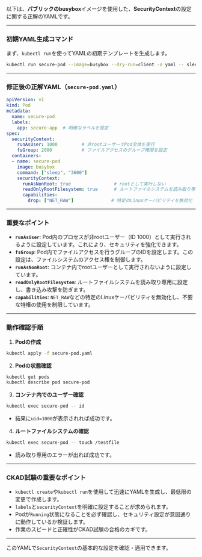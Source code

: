 以下は、**パブリックのbusybox**イメージを使用した、**SecurityContext**の設定に関する正解のYAMLです。

---

### 初期YAML生成コマンド

まず、`kubectl run`を使ってYAMLの初期テンプレートを生成します。

```bash
kubectl run secure-pod --image=busybox --dry-run=client -o yaml -- sleep 3600 > secure-pod.yaml
```

---

### 修正後の正解YAML（`secure-pod.yaml`）

```yaml
apiVersion: v1
kind: Pod
metadata:
  name: secure-pod
  labels:
    app: secure-app  # 明確なラベルを設定
spec:
  securityContext:
    runAsUser: 1000         # 非rootユーザーでPod全体を実行
    fsGroup: 2000           # ファイルアクセスのグループ権限を設定
  containers:
  - name: secure-pod
    image: busybox
    command: ["sleep", "3600"]
    securityContext:
      runAsNonRoot: true                # rootとして実行しない
      readOnlyRootFilesystem: true      # ルートファイルシステムを読み取り専用に
      capabilities:
        drop: ["NET_RAW"]              # 特定のLinuxケーパビリティを無効化
```

---

### 重要なポイント

- **`runAsUser`**: Pod内のプロセスが非rootユーザー（ID 1000）として実行されるように設定しています。これにより、セキュリティを強化できます。
- **`fsGroup`**: Pod内でファイルアクセスを行うグループのIDを設定します。この設定は、ファイルシステムのアクセス権を制御します。
- **`runAsNonRoot`**: コンテナ内でrootユーザーとして実行されないように設定しています。
- **`readOnlyRootFilesystem`**: ルートファイルシステムを読み取り専用に設定し、書き込み攻撃を防ぎます。
- **`capabilities`**: `NET_RAW`などの特定のLinuxケーパビリティを無効化し、不要な特権の使用を制限しています。

---

### 動作確認手順

1. **Podの作成**

```bash
kubectl apply -f secure-pod.yaml
```

2. **Podの状態確認**

```bash
kubectl get pods
kubectl describe pod secure-pod
```

3. **コンテナ内でのユーザー確認**

```bash
kubectl exec secure-pod -- id
```

- 結果に`uid=1000`が表示されれば成功です。

4. **ルートファイルシステムの確認**

```bash
kubectl exec secure-pod -- touch /testfile
```

- 読み取り専用のエラーが出れば成功です。

---

### CKAD試験の重要なポイント

- `kubectl create`や`kubectl run`を使用して迅速にYAMLを生成し、最低限の変更で作成します。
- `labels`と`securityContext`を明確に設定することが求められます。
- Podが`Running`状態になることを必ず確認し、セキュリティ設定が意図通りに動作しているか検証します。
- 作業のスピードと正確性がCKAD試験の合格のカギです。

---

このYAMLで`SecurityContext`の基本的な設定を確認・適用できます。
